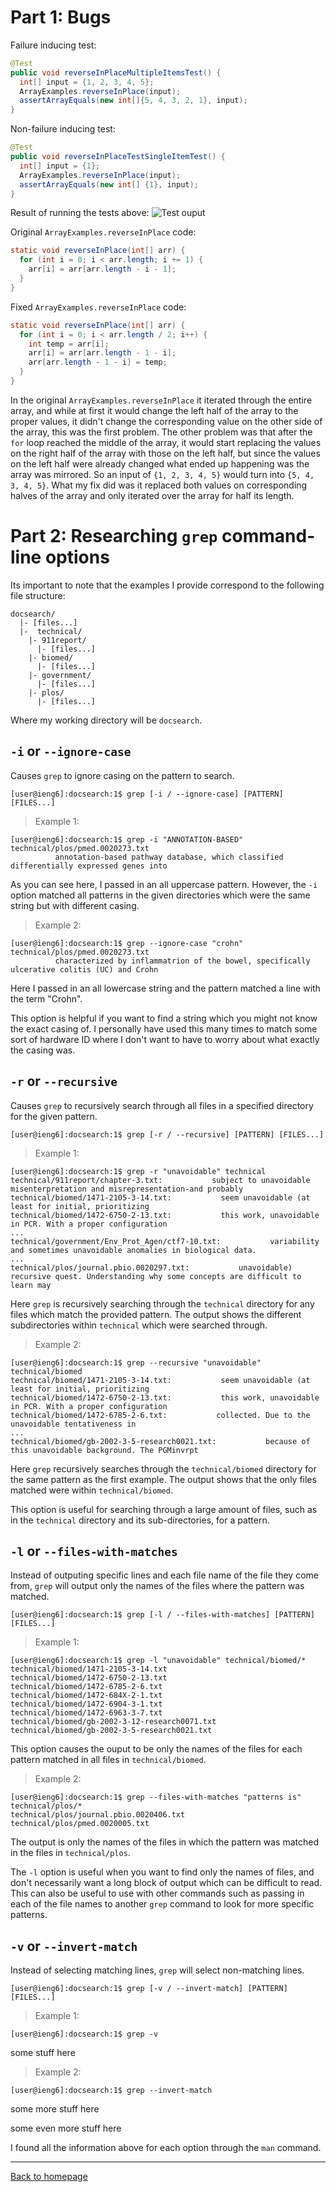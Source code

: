# Part 1: Bugs

Failure inducing test:
```java
@Test
public void reverseInPlaceMultipleItemsTest() {
  int[] input = {1, 2, 3, 4, 5};
  ArrayExamples.reverseInPlace(input);
  assertArrayEquals(new int[]{5, 4, 3, 2, 1}, input);
}
```

Non-failure inducing test:
```java
@Test
public void reverseInPlaceTestSingleItemTest() {
  int[] input = {1};
  ArrayExamples.reverseInPlace(input);
  assertArrayEquals(new int[] {1}, input);
}
```

Result of running the tests above:
![Test ouput](images/test-output.png)

Original `ArrayExamples.reverseInPlace` code:
```java
static void reverseInPlace(int[] arr) {
  for (int i = 0; i < arr.length; i += 1) {
    arr[i] = arr[arr.length - i - 1];
  }
}
```

Fixed `ArrayExamples.reverseInPlace` code:
```java
static void reverseInPlace(int[] arr) {
  for (int i = 0; i < arr.length / 2; i++) {
    int temp = arr[i];
    arr[i] = arr[arr.length - 1 - i];
    arr[arr.length - 1 - i] = temp;
  }
}
```

In the original `ArrayExamples.reverseInPlace` it iterated through the entire array, and while at first it would change the left half of the array to the proper values, it didn't change the corresponding value on the other side of the array, this was the first problem. The other problem was that after the `for` loop reached the middle of the array, it would start replacing the values on the right half of the array with those on the left half, but since the values on the left half were already changed what ended up happening was the array was mirrored. So an input of `{1, 2, 3, 4, 5}` would turn into `{5, 4, 3, 4, 5}`. What my fix did was it replaced both values on corresponding halves of the array and only iterated over the array for half its length.

# Part 2: Researching `grep` command-line options

Its important to note that the examples I provide correspond to the following file structure:
```
docsearch/
  |- [files...]
  |-  technical/
    |- 911report/
      |- [files...]
    |- biomed/
      |- [files...]
    |- government/
      |- [files...]
    |- plos/
      |- [files...]
```
Where my working directory will be `docsearch`.

## `-i` or `--ignore-case`
Causes `grep` to ignore casing on the pattern to search.
```console
[user@ieng6]:docsearch:1$ grep [-i / --ignore-case] [PATTERN] [FILES...]
```

> Example 1:
```console
[user@ieng6]:docsearch:1$ grep -i "ANNOTATION-BASED" technical/plos/pmed.0020273.txt
          annotation-based pathway database, which classified differentially expressed genes into
```
As you can see here, I passed in an all uppercase pattern. However, the `-i` option matched all patterns in the given directories which were the same string but with different casing.

> Example 2:
```console
[user@ieng6]:docsearch:1$ grep --ignore-case "crohn" technical/plos/pmed.0020273.txt
          characterized by inflammatrion of the bowel, specifically ulcerative colitis (UC) and Crohn
```
Here I passed in an all lowercase string and the pattern matched a line with the term "Crohn".

This option is helpful if you want to find a string which you might not know the exact casing of. I personally have used this many times to match some sort of hardware ID where I don't want to have to worry about what exactly the casing was.

## `-r` or `--recursive`
Causes `grep` to recursively search through all files in a specified directory for the given pattern.
```console
[user@ieng6]:docsearch:1$ grep [-r / --recursive] [PATTERN] [FILES...]
```

> Example 1:
```console
[user@ieng6]:docsearch:1$ grep -r "unavoidable" technical
technical/911report/chapter-3.txt:           subject to unavoidable misenterpretation and misrepresentation-and probably
technical/biomed/1471-2105-3-14.txt:           seem unavoidable (at least for initial, prioritizing
technical/biomed/1472-6750-2-13.txt:           this work, unavoidable in PCR. With a proper configuration
...
technical/government/Env_Prot_Agen/ctf7-10.txt:           variability and sometimes unavoidable anomalies in biological data.
...
technical/plos/journal.pbio.0020297.txt:           unavoidable) recursive quest. Understanding why some concepts are difficult to learn may 
```
Here `grep` is recursively searching through the `technical` directory for any files which match the provided pattern. The output shows the different subdirectories within `technical` which were searched through.

> Example 2:
```console
[user@ieng6]:docsearch:1$ grep --recursive "unavoidable" technical/biomed
technical/biomed/1471-2105-3-14.txt:           seem unavoidable (at least for initial, prioritizing
technical/biomed/1472-6750-2-13.txt:           this work, unavoidable in PCR. With a proper configuration
technical/biomed/1472-6785-2-6.txt:           collected. Due to the unavoidable tentativeness in
...
technical/biomed/gb-2002-3-5-research0021.txt:           because of this unavoidable background. The PGMinvrpt
```
Here `grep` recursively searches through the `technical/biomed` directory for the same pattern as the first example. The output shows that the only files matched were within `technical/biomed`. 

This option is useful for searching through a large amount of files, such as in the `technical` directory and its sub-directories, for a pattern.

## `-l` or `--files-with-matches`
Instead of outputing specific lines and each file name of the file they come from, `grep` will output only the names of the files where the pattern was matched.
```console
[user@ieng6]:docsearch:1$ grep [-l / --files-with-matches] [PATTERN] [FILES...]
```

> Example 1:
```console
[user@ieng6]:docsearch:1$ grep -l "unavoidable" technical/biomed/*
technical/biomed/1471-2105-3-14.txt
technical/biomed/1472-6750-2-13.txt
technical/biomed/1472-6785-2-6.txt
technical/biomed/1472-684X-2-1.txt
technical/biomed/1472-6904-3-1.txt
technical/biomed/1472-6963-3-7.txt
technical/biomed/gb-2002-3-12-research0071.txt
technical/biomed/gb-2002-3-5-research0021.txt
```
This option causes the ouput to be only the names of the files for each pattern matched in all files in `technical/biomed`.

> Example 2:
```console
[user@ieng6]:docsearch:1$ grep --files-with-matches "patterns is" technical/plos/*
technical/plos/journal.pbio.0020406.txt
technical/plos/pmed.0020005.txt
```
The output is only the names of the files in which the pattern was matched in the files in `technical/plos`.

The `-l` option is useful when you want to find only the names of files, and don't necessarily want a long block of output which can be difficult to read. This can also be useful to use with other commands such as passing in each of the file names to another `grep` command to look for more specific patterns.

## `-v` or `--invert-match`
Instead of selecting matching lines, `grep` will select non-matching lines.
```console
[user@ieng6]:docsearch:1$ grep [-v / --invert-match] [PATTERN] [FILES...]
```

> Example 1:
```console
[user@ieng6]:docsearch:1$ grep -v
```
some stuff here

> Example 2:
```console
[user@ieng6]:docsearch:1$ grep --invert-match
```
some more stuff here

some even more stuff here

I found all the information above for each option through the `man` command.

---

[Back to homepage](https://avvyxx.github.io/cse15l-lab-reports/)
